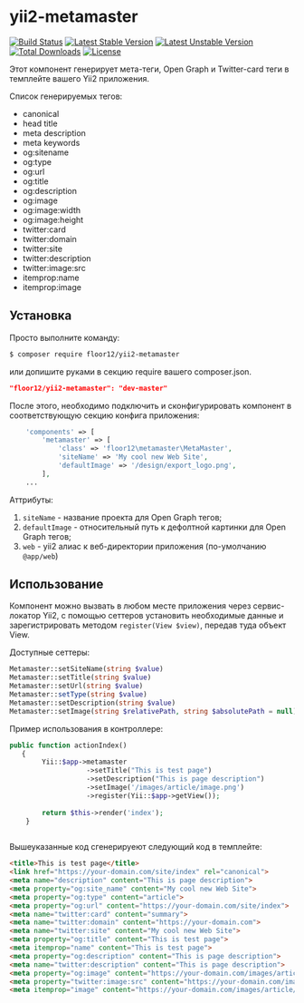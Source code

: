 # yii2-metamaster
[![Build Status](https://travis-ci.org/floor12/yii2-metamaster.svg?branch=master)](https://travis-ci.org/floor12/yii2-metamaster)
[![Latest Stable Version](https://poser.pugx.org/floor12/yii2-metamaster/v/stable)](https://packagist.org/packages/floor12/yii2-metamaster)
[![Latest Unstable Version](https://poser.pugx.org/floor12/yii2-metamaster/v/unstable)](https://packagist.org/packages/floor12/yii2-metamaster)
[![Total Downloads](https://poser.pugx.org/floor12/yii2-metamaster/downloads)](https://packagist.org/packages/floor12/yii2-metamaster)
[![License](https://poser.pugx.org/floor12/yii2-metamaster/license)](https://packagist.org/packages/floor12/yii2-metamaster)

Этот компонент генерирует мета-теги, Open Graph и Twitter-card теги в темплейте вашего Yii2 приложения.

Список генерируемых тегов:
- canonical
- head title
- meta description
- meta keywords
- og:sitename
- og:type
- og:url
- og:title
- og:description
- og:image
- og:image:width
- og:image:height
- twitter:card
- twitter:domain
- twitter:site
- twitter:description
- twitter:image:src
- itemprop:name
- itemprop:image

Установка
------------

Просто выполните команду:
```bash
$ composer require floor12/yii2-metamaster
```
или допишите руками в секцию require вашего composer.json.
```json
"floor12/yii2-metamaster": "dev-master"
```
После этого, необходимо подключить и сконфигурировать компонент в соответствующую секцию конфига приложения:
```php  
    'components' => [
        'metamaster' => [
            'class' => 'floor12\metamaster\MetaMaster',
            'siteName' => 'My cool new Web Site',
            'defaultImage' => '/design/export_logo.png',
        ],
    ...
```

Аттрибуты:
1. `siteName` - название проекта для Open Graph тегов;
2. `defaultImage` - относительный путь к дефолтной картинки для  Open Graph тегов;
3. `web` - yii2 алиас к веб-директории приложения (по-умолчанию `@app/web`)


Использование
------------

Компонент можно вызвать в любом месте приложения через сервис-локатор Yii2, с помощью сеттеров установить необходимые данные и зарегистрировать методом
 `register(View $view)`, передав туда объект View.

Доступные сеттеры:
```php
Metamaster::setSiteName(string $value)
Metamaster::setTitle(string $value)
Metamaster::setUrl(string $value)
Metamaster::setType(string $value)
Metamaster::setDescription(string $value)
Metamaster::setImage(string $relativePath, string $absolutePath = null)
```

Пример использования в контроллере:

```php
public function actionIndex()
   {
        Yii::$app->metamaster
                   ->setTitle("This is test page")
                   ->setDescription("This is page description")
                   ->setImage('/images/article/image.png')
                   ->register(Yii::$app->getView());
                   
        return $this->render('index');
    }
      
```

Вышеуказанные код сгенерируеют следующий код в темплейте:
```html
<title>This is test page</title>
<link href="https://your-domain.com/site/index" rel="canonical">
<meta name="description" content="This is page description">
<meta property="og:site_name" content="My cool new Web Site">
<meta property="og:type" content="article">
<meta property="og:url" content="https://your-domain.com/site/index">
<meta name="twitter:card" content="summary">
<meta name="twitter:domain" content="https://your-domain.com">
<meta name="twitter:site" content="My cool new Web Site">
<meta property="og:title" content="This is test page">
<meta itemprop="name" content="This is test page">
<meta property="og:description" content="This is page description">
<meta name="twitter:description" content="This is page description">
<meta property="og:image" content="https://your-domain.com/images/article/image.png">
<meta property="twitter:image:src" content="https://your-domain.com/images/article/image.png">
<meta itemprop="image" content="https://your-domain.com/images/article/image.png">
```

